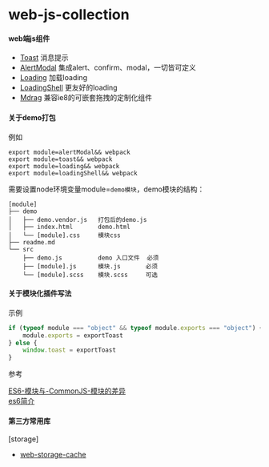 # web-js-collection
#### web端js组件

+ [Toast](./toast)  消息提示 
+ [AlertModal](./alertModal)  集成alert、confirm、modal，一切皆可定义
+ [Loading](./loading)  加载loading
+ [LoadingShell](./loadingShell)    更友好的loading
+ [Mdrag](./mDrag)    兼容ie8的可嵌套拖拽的定制化组件


#### 关于demo打包

例如

```
export module=alertModal&& webpack
export module=toast&& webpack
export module=loading&& webpack
export module=loadingShell&& webpack
```

需要设置node环境变量module=`demo模块`，demo模块的结构：

```
[module]
├── demo
│   ├── demo.vendor.js   打包后的demo.js
│   ├── index.html       demo.html
│   └── [module].css     模块css
├── readme.md
└── src
    ├── demo.js          demo 入口文件  必须
    ├── [module].js      模块.js       必须 
    └── [module].scss    模块.scss     可选
```

#### 关于模块化插件写法

示例
```js
if (typeof module === "object" && typeof module.exports === "object") {
    module.exports = exportToast
} else {
    window.toast = exportToast
}
```

参考 

[ES6-模块与-CommonJS-模块的差异](http://es6.ruanyifeng.com/#docs/module-loader#ES6-模块与-CommonJS-模块的差异)   
[es6简介](http://es6.ruanyifeng.com/#docs/intro)

#### 第三方常用库

[storage]

+ [web-storage-cache](https://github.com/WQTeam/web-storage-cache)